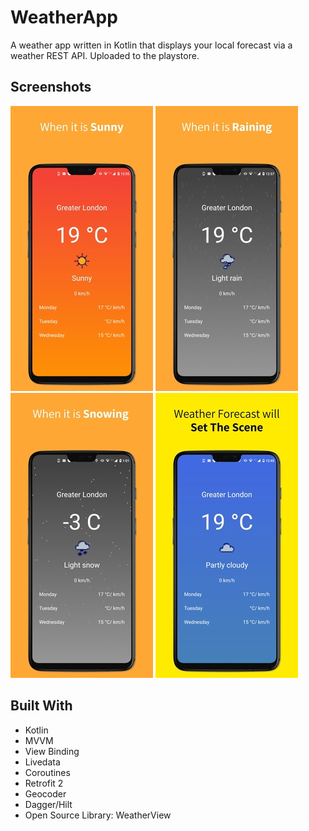 # WeatherApp
A weather app written in Kotlin that displays your local forecast via a weather REST API. Uploaded to the playstore.

## Screenshots
![my image](screenshot1.jpg#left)
![my image](screenshot2.jpg#right)
![my image](screenshot3.jpg#center)
![my image](screenshot4.jpg#right)




## Built With
* Kotlin
* MVVM
* View Binding
* Livedata
* Coroutines
* Retrofit 2
* Geocoder
* Dagger/Hilt
* Open Source Library: WeatherView


